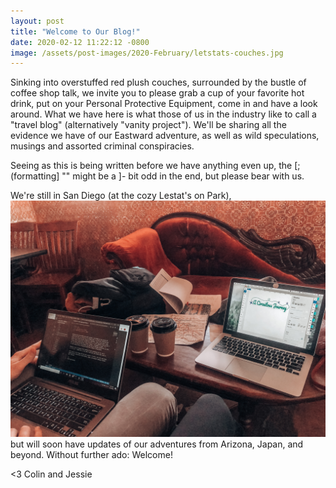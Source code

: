 ```yaml
---
layout: post
title: "Welcome to Our Blog!"
date: 2020-02-12 11:22:12 -0800
image: /assets/post-images/2020-February/letstats-couches.jpg
---
```

Sinking into overstuffed red plush couches, surrounded by the bustle of coffee shop talk, we invite you to please grab a cup of your favorite hot drink, put on your Personal Protective Equipment, come in and have a look around. What we have here is what those of us in the industry like to call a "travel blog" (alternatively "vanity project"). We'll be sharing all the evidence we have of our Eastward adventure, as well as wild speculations, musings and assorted criminal conspiracies.

Seeing as this is being written before we have anything even up, the [;(formatting] "" might be a ]- bit odd in the end, but please bear with us.

We're still in San Diego (at the cozy Lestat's on Park), <img class="pull-right image-thumbnail-right" src="/assets/post-images/2020-February/lestats-couches.jpg"/> but will soon have updates of our adventures from Arizona, Japan, and beyond. Without further ado: Welcome!

<3 
Colin and Jessie